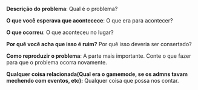 **Descrição do problema**:
Qual é o problema?

**O que você esperava que acontecece**: 
O que era para acontecer?

**O que ocorreu**:
O que aconteceu no lugar?

**Por quê você acha que isso é ruim?**
Por quê isso deveria ser consertado?

**Como reproduzir o problema**:
A parte mais importante. Conte o que fazer para que o problema ocorra novamente.

**Qualquer coisa relacionada(Qual era o gamemode, se os admns tavam mechendo com eventos, etc):** Qualquer coisa que possa nos contar.

